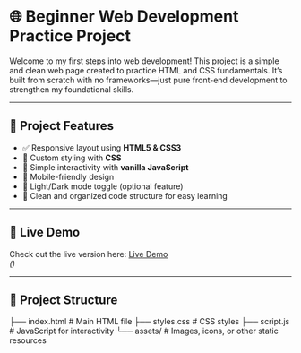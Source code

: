 # 🌐 Beginner Web Development Practice Project

Welcome to my first steps into web development! This project is a simple and clean web page created to practice HTML and CSS fundamentals. It’s built from scratch with no frameworks—just pure front-end development to strengthen my foundational skills.

---

## 🚀 Project Features

- ✅ Responsive layout using **HTML5 & CSS3**
- 🎨 Custom styling with **CSS**
- 🧠 Simple interactivity with **vanilla JavaScript**
- 📱 Mobile-friendly design
- 🌙 Light/Dark mode toggle (optional feature)
- 🔧 Clean and organized code structure for easy learning

---

## 📸 Live Demo

Check out the live version here: [Live Demo](#)  
*()*

---

## 📁 Project Structure
├── index.html # Main HTML file
├── styles.css # CSS styles
├── script.js # JavaScript for interactivity
└── assets/ # Images, icons, or other static resources
